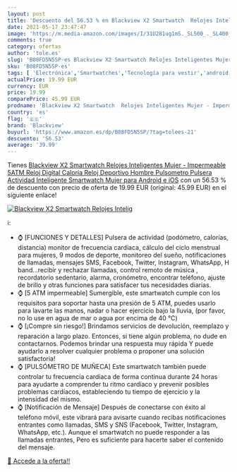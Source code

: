 ```yaml
---
layout: post
title: 'Descuento del 56.53 % en Blackview X2 Smartwatch  Relojes Intelig'
date: 2021-05-17 23:47:47
image: 'https://m.media-amazon.com/images/I/31U281ug1mS._SL500_._SL400_.jpg'
comments: true
category: ofertas
author: 'tole.es'
slug: 'B08FD5N5SP-es Blackview X2 Smartwatch Relojes Inteligentes Mujer -...'
sku: 'B08FD5N5SP-es'
tags: [ 'Electrónica','Smartwatches','Tecnología para vestir','android','blackview', ]
actualPrice: 19.99 EUR
currency: EUR
price: 19.99
comparePrice: 45.99 EUR
prodname: 'Blackview X2 Smartwatch  Relojes Inteligentes Mujer - Impermeable 5ATM  Reloj Digital Caloría  Reloj Deportivo Hombre Pulsometro  Pulsera Actividad Inteligente  Smartwatch Mujer para Android e iOS'
country: 'es'
flag: '🇪🇸'
brand: 'Blackview'
buyurl: 'https://www.amazon.es/dp/B08FD5N5SP/?tag=tolees-21'
descuento: '56.53'
average: '39.99'
---
```


Tienes [Blackview X2 Smartwatch  Relojes Inteligentes Mujer - Impermeable 5ATM  Reloj Digital Caloría  Reloj Deportivo Hombre Pulsometro  Pulsera Actividad Inteligente  Smartwatch Mujer para Android e iOS](https://www.amazon.es/dp/B08FD5N5SP/?tag=tolees-21) con un 56.53 % de descuento con precio de oferta de 19.99 EUR (original: 45.99 EUR) en el siguiente enlace!

[![Blackview X2 Smartwatch  Relojes Intelig](https://m.media-amazon.com/images/I/31U281ug1mS._SL500_._SL400_.jpg)](https://www.amazon.es/dp/B08FD5N5SP/?tag=tolees-21)

ℹ️:

- ⌚ [FUNCIONES Y DETALLES] Pulsera de actividad (podómetro, calorías, distancia) monitor de frecuencia cardíaca, cálculo del ciclo menstrual para mujeres, 9 modos de deporte, monitoreo del sueño, notificaciones de llamadas, mensajes SMS, Facebook, Twitter, Instagram, WhatsApp, H band...recibir y rechazar llamadas, control remoto de música , recordatorio sedentario, alarma, cronómetro, encontrar teléfono, ajuste de brillo y otras funciones para satisfacer tus necesidades diarias.
- ⌚ [5 ATM impermeable] Sumergible, este smartwatch cumple con los requisitos para soportar hasta una presión de 5 ATM, puedes usarlo para lavarte las manos, nadar o hacer ejercicio bajo la lluvia, (por favor, no lo use en agua de mar o agua por encima de 40 ℃)
- ⌚ [¡Compre sin riesgo!] Brindamos servicios de devolución, reemplazo y reparación a largo plazo. Entonces, si tiene algún problema, no dude en contactarnos. Podemos brindar una respuesta muy rápida Y puede ayudarlo a resolver cualquier problema o proponer una solución satisfactoria!
- ⌚ [PULSÓMETRO DE MUÑECA] Este smartwatch también puede controlar tu frecuencia cardíaca de forma continua durante 24 horas para ayudarte a comprender tu ritmo cardíaco y prevenir posibles problemas cardíacos, estableciendo tu tiempo de ejercicio y la intensidad del mismo.
- ⌚ [Notificación de Mensaje] Después de conectarse con éxito al teléfono móvil, este vibrará para avisarte cuando recibas notificaciones entrantes como llamadas, SMS y SNS (Facebook, Twitter, Instagram, WhatsApp, etc.). Aunque el smartwatch no puede responder a las llamadas entrantes, Pero es suficiente para hacerte saber el contenido del mensaje.

[🛒 Accede a la oferta!!](https://www.amazon.es/dp/B08FD5N5SP/?tag=tolees-21)
